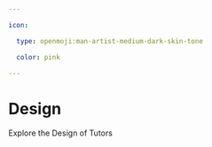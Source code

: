 ```yaml
---

icon: 

  type: openmoji:man-artist-medium-dark-skin-tone

  color: pink

---
```


# Design

Explore the Design of Tutors